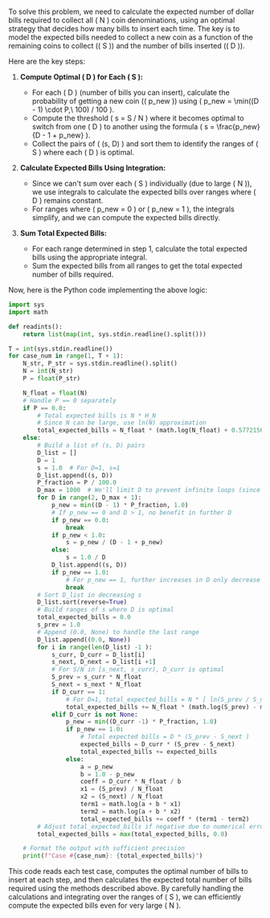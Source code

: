 To solve this problem, we need to calculate the expected number of dollar bills required to collect all \( N \) coin denominations, using an optimal strategy that decides how many bills to insert each time. The key is to model the expected bills needed to collect a new coin as a function of the remaining coins to collect (\( S \)) and the number of bills inserted (\( D \)).

Here are the key steps:

1. **Compute Optimal \( D \) for Each \( S \):**
   - For each \( D \) (number of bills you can insert), calculate the probability of getting a new coin (\( p\_new \)) using \( p\_new = \min((D - 1) \cdot P,\ 100) / 100 \).
   - Compute the threshold \( s = S / N \) where it becomes optimal to switch from one \( D \) to another using the formula \( s = \frac{p\_new}{D - 1 + p\_new} \).
   - Collect the pairs of \( (s, D) \) and sort them to identify the ranges of \( S \) where each \( D \) is optimal.

2. **Calculate Expected Bills Using Integration:**
   - Since we can't sum over each \( S \) individually (due to large \( N \)), we use integrals to calculate the expected bills over ranges where \( D \) remains constant.
   - For ranges where \( p\_new = 0 \) or \( p\_new = 1 \), the integrals simplify, and we can compute the expected bills directly.

3. **Sum Total Expected Bills:**
   - For each range determined in step 1, calculate the total expected bills using the appropriate integral.
   - Sum the expected bills from all ranges to get the total expected number of bills required.

Now, here is the Python code implementing the above logic:

```python
import sys
import math

def readints():
    return list(map(int, sys.stdin.readline().split()))

T = int(sys.stdin.readline())
for case_num in range(1, T + 1):
    N_str, P_str = sys.stdin.readline().split()
    N = int(N_str)
    P = float(P_str)

    N_float = float(N)
    # Handle P == 0 separately
    if P == 0.0:
        # Total expected bills is N * H_N
        # Since N can be large, use ln(N) approximation
        total_expected_bills = N_float * (math.log(N_float) + 0.5772156649)
    else:
        # Build a list of (s, D) pairs
        D_list = []
        D = 1
        s = 1.0  # For D=1, s=1
        D_list.append((s, D))
        P_fraction = P / 100.0
        D_max = 1000  # We'll limit D to prevent infinite loops (since P can be small)
        for D in range(2, D_max + 1):
            p_new = min((D - 1) * P_fraction, 1.0)
            # If p_new == 0 and D > 1, no benefit in further D
            if p_new == 0.0:
                break
            if p_new < 1.0:
                s = p_new / (D - 1 + p_new)
            else:
                s = 1.0 / D
            D_list.append((s, D))
            if p_new == 1.0:
                # For p_new == 1, further increases in D only decrease s, which may be unnecessary
                break
        # Sort D_list in decreasing s
        D_list.sort(reverse=True)
        # Build ranges of s where D is optimal
        total_expected_bills = 0.0
        s_prev = 1.0
        # Append (0.0, None) to handle the last range
        D_list.append((0.0, None))
        for i in range(len(D_list) -1 ):
            s_curr, D_curr = D_list[i]
            s_next, D_next = D_list[i +1]
            # For S/N in [s_next, s_curr), D_curr is optimal
            S_prev = s_curr * N_float
            S_next = s_next * N_float
            if D_curr == 1:
                # For D=1, total_expected_bills = N * [ ln(S_prev / S_next ) ]
                total_expected_bills += N_float * (math.log(S_prev) - math.log(S_next))
            elif D_curr is not None:
                p_new = min((D_curr -1) * P_fraction, 1.0)
                if p_new == 1.0:
                    # Total expected bills = D * (S_prev - S_next )
                    expected_bills = D_curr * (S_prev - S_next)
                    total_expected_bills += expected_bills
                else:
                    a = p_new
                    b = 1.0 - p_new
                    coeff = D_curr * N_float / b
                    x1 = (S_prev) / N_float
                    x2 = (S_next) / N_float
                    term1 = math.log(a + b * x1)
                    term2 = math.log(a + b * x2)
                    total_expected_bills += coeff * (term1 - term2)
        # Adjust total_expected_bills if negative due to numerical errors
        total_expected_bills = max(total_expected_bills, 0.0)

    # Format the output with sufficient precision
    print(f"Case #{case_num}: {total_expected_bills}")
```

This code reads each test case, computes the optimal number of bills to insert at each step, and then calculates the expected total number of bills required using the methods described above. By carefully handling the calculations and integrating over the ranges of \( S \), we can efficiently compute the expected bills even for very large \( N \).